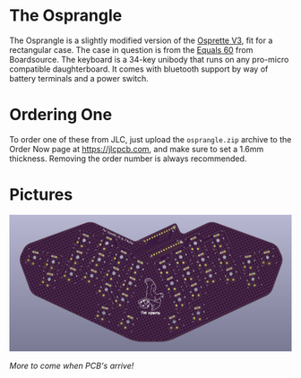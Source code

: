 The Osprangle
=============

The Osprangle is a slightly modified version of the [Osprette V3][osprette-v3], fit for a rectangular case.
The case in question is from the [Equals 60][equals-60] from Boardsource. The keyboard is a 34-key unibody
that runs on any pro-micro compatible daughterboard. It comes with bluetooth support by way of battery
terminals and a power switch.

# Ordering One

To order one of these from JLC, just upload the `osprangle.zip` archive to the Order Now page at <https://jlcpcb.com>,
and make sure to set a 1.6mm thickness. Removing the order number is always recommended.

# Pictures

![KiCad Render](./images/kicad-render.png)

_More to come when PCB's arrive!_


[osprette-v3]: https://github.com/smores56/osprette-v3
[equals-60]: https://www.boardsource.xyz/products/equals-60

